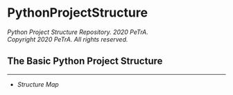 PythonProjectStructure
===================================================================================================================
_Python Project Structure Repository. 2020 PeTrA._      
_Copyright 2020 PeTrA. All rights reserved._   
## The Basic Python Project Structure
------------------------------------------------------------------------
* _Structure Map_   


